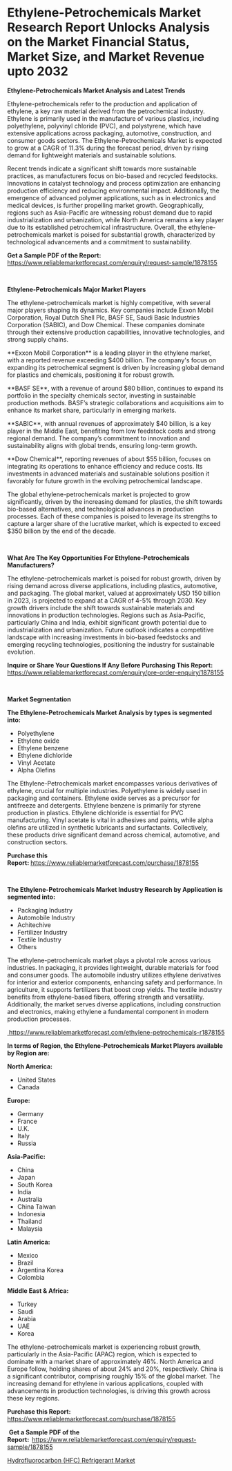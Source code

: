 <p><h1>Ethylene-Petrochemicals Market Research Report Unlocks Analysis on the Market Financial Status, Market Size, and Market Revenue upto 2032</h1></p><p><strong>Ethylene-Petrochemicals Market Analysis and Latest Trends</strong></p>
<p><p>Ethylene-petrochemicals refer to the production and application of ethylene, a key raw material derived from the petrochemical industry. Ethylene is primarily used in the manufacture of various plastics, including polyethylene, polyvinyl chloride (PVC), and polystyrene, which have extensive applications across packaging, automotive, construction, and consumer goods sectors. The Ethylene-Petrochemicals Market is expected to grow at a CAGR of 11.3% during the forecast period, driven by rising demand for lightweight materials and sustainable solutions.</p><p>Recent trends indicate a significant shift towards more sustainable practices, as manufacturers focus on bio-based and recycled feedstocks. Innovations in catalyst technology and process optimization are enhancing production efficiency and reducing environmental impact. Additionally, the emergence of advanced polymer applications, such as in electronics and medical devices, is further propelling market growth. Geographically, regions such as Asia-Pacific are witnessing robust demand due to rapid industrialization and urbanization, while North America remains a key player due to its established petrochemical infrastructure. Overall, the ethylene-petrochemicals market is poised for substantial growth, characterized by technological advancements and a commitment to sustainability.</p></p>
<p><strong>Get a Sample PDF of the Report:&nbsp;</strong> <a href="https://www.reliablemarketforecast.com/enquiry/request-sample/1878155?utm_campaign=3527&utm_medium=2&utm_source=Github&utm_content=ia&utm_term=03042025&utm_id=ethylene-petrochemicals">https://www.reliablemarketforecast.com/enquiry/request-sample/1878155</a></p>
<p>&nbsp;</p>
<p><strong>Ethylene-Petrochemicals Major Market Players</strong></p>
<p><p>The ethylene-petrochemicals market is highly competitive, with several major players shaping its dynamics. Key companies include Exxon Mobil Corporation, Royal Dutch Shell Plc, BASF SE, Saudi Basic Industries Corporation (SABIC), and Dow Chemical. These companies dominate through their extensive production capabilities, innovative technologies, and strong supply chains.</p><p>**Exxon Mobil Corporation** is a leading player in the ethylene market, with a reported revenue exceeding $400 billion. The company's focus on expanding its petrochemical segment is driven by increasing global demand for plastics and chemicals, positioning it for robust growth.</p><p>**BASF SE**, with a revenue of around $80 billion, continues to expand its portfolio in the specialty chemicals sector, investing in sustainable production methods. BASF’s strategic collaborations and acquisitions aim to enhance its market share, particularly in emerging markets.</p><p>**SABIC**, with annual revenues of approximately $40 billion, is a key player in the Middle East, benefiting from low feedstock costs and strong regional demand. The company’s commitment to innovation and sustainability aligns with global trends, ensuring long-term growth.</p><p>**Dow Chemical**, reporting revenues of about $55 billion, focuses on integrating its operations to enhance efficiency and reduce costs. Its investments in advanced materials and sustainable solutions position it favorably for future growth in the evolving petrochemical landscape.</p><p>The global ethylene-petrochemicals market is projected to grow significantly, driven by the increasing demand for plastics, the shift towards bio-based alternatives, and technological advances in production processes. Each of these companies is poised to leverage its strengths to capture a larger share of the lucrative market, which is expected to exceed $350 billion by the end of the decade.</p></p>
<p>&nbsp;</p>
<p><strong>What Are The Key Opportunities For Ethylene-Petrochemicals Manufacturers?</strong></p>
<p><p>The ethylene-petrochemicals market is poised for robust growth, driven by rising demand across diverse applications, including plastics, automotive, and packaging. The global market, valued at approximately USD 150 billion in 2023, is projected to expand at a CAGR of 4-5% through 2030. Key growth drivers include the shift towards sustainable materials and innovations in production technologies. Regions such as Asia-Pacific, particularly China and India, exhibit significant growth potential due to industrialization and urbanization. Future outlook indicates a competitive landscape with increasing investments in bio-based feedstocks and emerging recycling technologies, positioning the industry for sustainable evolution.</p></p>
<p><strong>Inquire or Share Your Questions If Any Before Purchasing This Report:</strong> <a href="https://www.reliablemarketforecast.com/enquiry/pre-order-enquiry/1878155?utm_campaign=3527&utm_medium=2&utm_source=Github&utm_content=ia&utm_term=03042025&utm_id=ethylene-petrochemicals">https://www.reliablemarketforecast.com/enquiry/pre-order-enquiry/1878155</a></p>
<p>&nbsp;</p>
<p><strong>Market Segmentation</strong></p>
<p><strong>The Ethylene-Petrochemicals Market Analysis by types is segmented into:</strong></p>
<p><ul><li>Polyethylene</li><li>Ethylene oxide</li><li>Ethylene benzene</li><li>Ethylene dichloride</li><li>Vinyl Acetate</li><li>Alpha Olefins</li></ul></p>
<p><p>The Ethylene-Petrochemicals market encompasses various derivatives of ethylene, crucial for multiple industries. Polyethylene is widely used in packaging and containers. Ethylene oxide serves as a precursor for antifreeze and detergents. Ethylene benzene is primarily for styrene production in plastics. Ethylene dichloride is essential for PVC manufacturing. Vinyl acetate is vital in adhesives and paints, while alpha olefins are utilized in synthetic lubricants and surfactants. Collectively, these products drive significant demand across chemical, automotive, and construction sectors.</p></p>
<p><strong>Purchase this Report:&nbsp;</strong><a href="https://www.reliablemarketforecast.com/purchase/1878155?utm_campaign=3527&utm_medium=2&utm_source=Github&utm_content=ia&utm_term=03042025&utm_id=ethylene-petrochemicals">https://www.reliablemarketforecast.com/purchase/1878155</a></p>
<p>&nbsp;</p>
<p><strong>The Ethylene-Petrochemicals Market Industry Research by Application is segmented into:</strong></p>
<p><ul><li>Packaging Industry</li><li>Automobile Industry</li><li>Achitechive</li><li>Fertilizer Industry</li><li>Textile Industry</li><li>Others</li></ul></p>
<p><p>The ethylene-petrochemicals market plays a pivotal role across various industries. In packaging, it provides lightweight, durable materials for food and consumer goods. The automobile industry utilizes ethylene derivatives for interior and exterior components, enhancing safety and performance. In agriculture, it supports fertilizers that boost crop yields. The textile industry benefits from ethylene-based fibers, offering strength and versatility. Additionally, the market serves diverse applications, including construction and electronics, making ethylene a fundamental component in modern production processes.</p></p>
<p><a href="https://www.reliablemarketforecast.com/ethylene-petrochemicals-r1878155?utm_campaign=3527&utm_medium=2&utm_source=Github&utm_content=ia&utm_term=03042025&utm_id=ethylene-petrochemicals">&nbsp;https://www.reliablemarketforecast.com/ethylene-petrochemicals-r1878155</a></p>
<p><strong>In terms of Region, the Ethylene-Petrochemicals Market Players available by Region are:</strong></p>
<p>
    <p> <strong> North America: </strong>
        <ul>
            <li>United States</li>
            <li>Canada</li>
        </ul>
        </p> 
    <p> <strong> Europe: </strong>
        <ul>
            <li>Germany</li>
            <li>France</li>
            <li>U.K.</li>
            <li>Italy</li>
            <li>Russia</li>
        </ul>
        </p> 
    <p> <strong> Asia-Pacific: </strong>
        <ul>
            <li>China</li>
            <li>Japan</li>
            <li>South Korea</li>
            <li>India</li>
            <li>Australia</li>
            <li>China Taiwan</li>
            <li>Indonesia</li>
            <li>Thailand</li>
            <li>Malaysia</li>
        </ul>
        </p> 
    <p> <strong> Latin America: </strong>
        <ul>
            <li>Mexico</li>
            <li>Brazil</li>
            <li>Argentina Korea</li>
            <li>Colombia</li>
        </ul>
        </p> 
    <p> <strong> Middle East & Africa: </strong>
        <ul>
            <li>Turkey</li>
            <li>Saudi</li>
            <li>Arabia</li>
            <li>UAE</li>
            <li>Korea</li>
        </ul>
    </p>
    </p>
<p><p>The ethylene-petrochemicals market is experiencing robust growth, particularly in the Asia-Pacific (APAC) region, which is expected to dominate with a market share of approximately 46%. North America and Europe follow, holding shares of about 24% and 20%, respectively. China is a significant contributor, comprising roughly 15% of the global market. The increasing demand for ethylene in various applications, coupled with advancements in production technologies, is driving this growth across these key regions.</p></p>
<p><strong>Purchase this Report: </strong><a href="https://www.reliablemarketforecast.com/purchase/1878155?utm_campaign=3527&utm_medium=2&utm_source=Github&utm_content=ia&utm_term=03042025&utm_id=ethylene-petrochemicals">https://www.reliablemarketforecast.com/purchase/1878155</a></p>
<p>&nbsp;<strong>Get a Sample PDF of the Report:&nbsp;&nbsp;</strong><a href="https://www.reliablemarketforecast.com/enquiry/request-sample/1878155?utm_campaign=3527&utm_medium=2&utm_source=Github&utm_content=ia&utm_term=03042025&utm_id=ethylene-petrochemicals">https://www.reliablemarketforecast.com/enquiry/request-sample/1878155</a></p>
<p><strong></strong></p>
<p><p><a href="https://github.com/hamremunazm4/Market-Research-Report-List-1/blob/main/hydrofluorocarbon-hfc-refrigerant-market.md?utm_campaign=3527&utm_medium=2&utm_source=Github&utm_content=ia&utm_term=03042025&utm_id=ethylene-petrochemicals">Hydrofluorocarbon (HFC) Refrigerant Market</a></p></p>